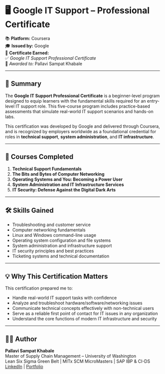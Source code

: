 # 🖥️ Google IT Support – Professional Certificate

📚 **Platform:** Coursera  
🎓 **Issued by:** Google    
🧾 **Certificate Earned:**  
✅ *Google IT Support Professional Certificate*  
👤 *Awarded to:* Pallavi Sampat Khabale

---

## 📘 Summary

The **Google IT Support Professional Certificate** is a beginner-level program designed to equip learners with the fundamental skills required for an entry-level IT support role. This five-course program includes practice-based assessments that simulate real-world IT support scenarios and hands-on labs.

This certification was developed by Google and delivered through Coursera, and is recognized by employers worldwide as a foundational credential for roles in **technical support**, **system administration**, and **IT infrastructure**.

---

## 🧩 Courses Completed

1. **Technical Support Fundamentals**  
2. **The Bits and Bytes of Computer Networking**  
3. **Operating Systems and You: Becoming a Power User**  
4. **System Administration and IT Infrastructure Services**  
5. **IT Security: Defense Against the Digital Dark Arts**

---

## 🛠️ Skills Gained

- Troubleshooting and customer service  
- Computer networking fundamentals  
- Linux and Windows command-line usage  
- Operating system configuration and file systems  
- System administration and infrastructure support  
- IT security principles and best practices  
- Ticketing systems and technical documentation

---

## 💡 Why This Certification Matters

This certification prepared me to:
- Handle real-world IT support tasks with confidence  
- Analyze and troubleshoot hardware/software/networking issues  
- Communicate technical concepts effectively with non-technical users  
- Serve as a reliable first point of contact for IT issues in any organization  
- Understand the core functions of modern IT infrastructure and security

---

## 👩‍💻 Author

**Pallavi Sampat Khabale**  
Master of Supply Chain Management – University of Washington  
Lean Six Sigma Green Belt | MITx SCM MicroMasters | SAP IBP & CI-DS  
[LinkedIn](https://www.linkedin.com/in/pallavi-khabale) | [Portfolio](https://pallavi-khabale.github.io/PallaviKhabalePortfolio/)

